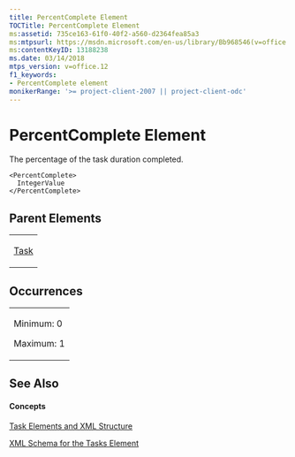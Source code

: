 ```yaml
---
title: PercentComplete Element
TOCTitle: PercentComplete Element
ms:assetid: 735ce163-61f0-40f2-a560-d2364fea85a3
ms:mtpsurl: https://msdn.microsoft.com/en-us/library/Bb968546(v=office.12)
ms:contentKeyID: 13188238
ms.date: 03/14/2018
mtps_version: v=office.12
f1_keywords:
- PercentComplete element
monikerRange: '>= project-client-2007 || project-client-odc'
---
```


# PercentComplete Element




The percentage of the task duration completed.

    <PercentComplete>
      IntegerValue
    </PercentComplete>

## Parent Elements

<table>
<colgroup>
<col style="width: 100%" />
</colgroup>
<tbody>
<tr class="odd">
<td><p><a href="task-element.md">Task</a></p></td>
</tr>
</tbody>
</table>

## Occurrences

<table>
<colgroup>
<col style="width: 100%" />
</colgroup>
<tbody>
<tr class="odd">
<td><p>Minimum: 0</p>
<p>Maximum: 1</p></td>
</tr>
</tbody>
</table>

## See Also

#### Concepts

[Task Elements and XML Structure](task-elements-and-xml-structure.md)

[XML Schema for the Tasks Element](xml-schema-for-the-tasks-element.md)

